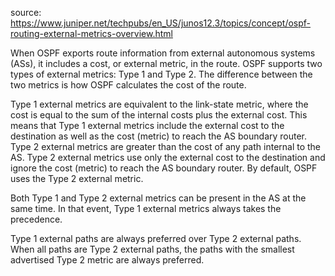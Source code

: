 

source: https://www.juniper.net/techpubs/en_US/junos12.3/topics/concept/ospf-routing-external-metrics-overview.html

When OSPF exports route information from external autonomous systems (ASs), it includes a cost, or external metric, in the route. OSPF supports two types of external metrics: Type 1 and Type 2. The difference between the two metrics is how OSPF calculates the cost of the route.

Type 1 external metrics are equivalent to the link-state metric, where the cost is equal to the sum of the internal costs plus the external cost. This means that Type 1 external metrics include the external cost to the destination as well as the cost (metric) to reach the AS boundary router.
Type 2 external metrics are greater than the cost of any path internal to the AS. Type 2 external metrics use only the external cost to the destination and ignore the cost (metric) to reach the AS boundary router.
By default, OSPF uses the Type 2 external metric.

Both Type 1 and Type 2 external metrics can be present in the AS at the same time. In that event, Type 1 external metrics always takes the precedence.

Type 1 external paths are always preferred over Type 2 external paths. When all paths are Type 2 external paths, the paths with the smallest advertised Type 2 metric are always preferred.
